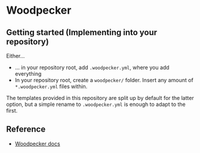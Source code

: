 # Woodpecker

## Getting started (Implementing into your repository)
Either...
- ... in your repository root, add `.woodpecker.yml`, where you add everything
- In your repository root, create a `woodpecker/` folder. Insert any amount of `*.woodpecker.yml` files within.

The templates provided in this repository are split up by default for the latter option, but a simple rename to `.woodpecker.yml` is enough to adapt to the first.

## Reference
- [Woodpecker docs](https://woodpecker-ci.org/docs/intro)